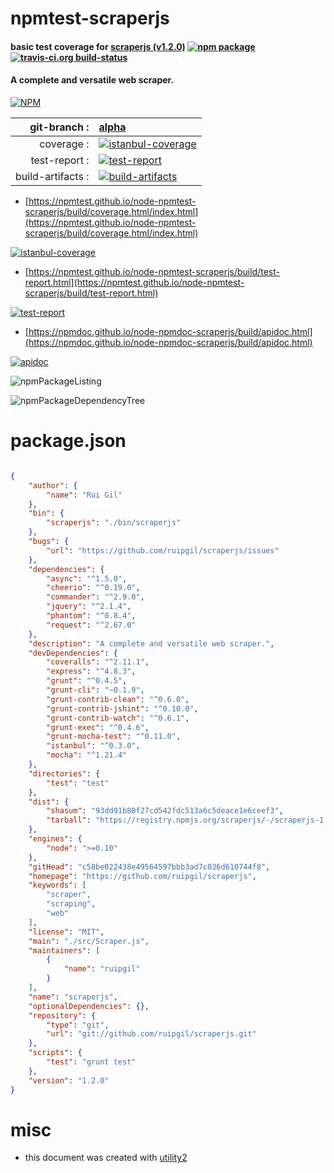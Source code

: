 # npmtest-scraperjs

#### basic test coverage for  [scraperjs (v1.2.0)](https://github.com/ruipgil/scraperjs)  [![npm package](https://img.shields.io/npm/v/npmtest-scraperjs.svg?style=flat-square)](https://www.npmjs.org/package/npmtest-scraperjs) [![travis-ci.org build-status](https://api.travis-ci.org/npmtest/node-npmtest-scraperjs.svg)](https://travis-ci.org/npmtest/node-npmtest-scraperjs)

#### A complete and versatile web scraper.

[![NPM](https://nodei.co/npm/scraperjs.png?downloads=true&downloadRank=true&stars=true)](https://www.npmjs.com/package/scraperjs)

| git-branch : | [alpha](https://github.com/npmtest/node-npmtest-scraperjs/tree/alpha)|
|--:|:--|
| coverage : | [![istanbul-coverage](https://npmtest.github.io/node-npmtest-scraperjs/build/coverage.badge.svg)](https://npmtest.github.io/node-npmtest-scraperjs/build/coverage.html/index.html)|
| test-report : | [![test-report](https://npmtest.github.io/node-npmtest-scraperjs/build/test-report.badge.svg)](https://npmtest.github.io/node-npmtest-scraperjs/build/test-report.html)|
| build-artifacts : | [![build-artifacts](https://npmtest.github.io/node-npmtest-scraperjs/glyphicons_144_folder_open.png)](https://github.com/npmtest/node-npmtest-scraperjs/tree/gh-pages/build)|

- [https://npmtest.github.io/node-npmtest-scraperjs/build/coverage.html/index.html](https://npmtest.github.io/node-npmtest-scraperjs/build/coverage.html/index.html)

[![istanbul-coverage](https://npmtest.github.io/node-npmtest-scraperjs/build/screenCapture.buildCi.browser.%252Ftmp%252Fbuild%252Fcoverage.lib.html.png)](https://npmtest.github.io/node-npmtest-scraperjs/build/coverage.html/index.html)

- [https://npmtest.github.io/node-npmtest-scraperjs/build/test-report.html](https://npmtest.github.io/node-npmtest-scraperjs/build/test-report.html)

[![test-report](https://npmtest.github.io/node-npmtest-scraperjs/build/screenCapture.buildCi.browser.%252Ftmp%252Fbuild%252Ftest-report.html.png)](https://npmtest.github.io/node-npmtest-scraperjs/build/test-report.html)

- [https://npmdoc.github.io/node-npmdoc-scraperjs/build/apidoc.html](https://npmdoc.github.io/node-npmdoc-scraperjs/build/apidoc.html)

[![apidoc](https://npmdoc.github.io/node-npmdoc-scraperjs/build/screenCapture.buildCi.browser.%252Ftmp%252Fbuild%252Fapidoc.html.png)](https://npmdoc.github.io/node-npmdoc-scraperjs/build/apidoc.html)

![npmPackageListing](https://npmtest.github.io/node-npmtest-scraperjs/build/screenCapture.npmPackageListing.svg)

![npmPackageDependencyTree](https://npmtest.github.io/node-npmtest-scraperjs/build/screenCapture.npmPackageDependencyTree.svg)



# package.json

```json

{
    "author": {
        "name": "Rui Gil"
    },
    "bin": {
        "scraperjs": "./bin/scraperjs"
    },
    "bugs": {
        "url": "https://github.com/ruipgil/scraperjs/issues"
    },
    "dependencies": {
        "async": "^1.5.0",
        "cheerio": "^0.19.0",
        "commander": "^2.9.0",
        "jquery": "^2.1.4",
        "phantom": "^0.8.4",
        "request": "^2.67.0"
    },
    "description": "A complete and versatile web scraper.",
    "devDependencies": {
        "coveralls": "^2.11.1",
        "express": "^4.8.3",
        "grunt": "^0.4.5",
        "grunt-cli": "~0.1.9",
        "grunt-contrib-clean": "^0.6.0",
        "grunt-contrib-jshint": "^0.10.0",
        "grunt-contrib-watch": "^0.6.1",
        "grunt-exec": "^0.4.6",
        "grunt-mocha-test": "^0.11.0",
        "istanbul": "^0.3.0",
        "mocha": "^1.21.4"
    },
    "directories": {
        "test": "test"
    },
    "dist": {
        "shasum": "93dd91b80f27cd542fdc513a6c5deace1e6ceef3",
        "tarball": "https://registry.npmjs.org/scraperjs/-/scraperjs-1.2.0.tgz"
    },
    "engines": {
        "node": ">=0.10"
    },
    "gitHead": "c58be022438e49564597bbb3ad7c036d610744f8",
    "homepage": "https://github.com/ruipgil/scraperjs",
    "keywords": [
        "scraper",
        "scraping",
        "web"
    ],
    "license": "MIT",
    "main": "./src/Scraper.js",
    "maintainers": [
        {
            "name": "ruipgil"
        }
    ],
    "name": "scraperjs",
    "optionalDependencies": {},
    "repository": {
        "type": "git",
        "url": "git://github.com/ruipgil/scraperjs.git"
    },
    "scripts": {
        "test": "grunt test"
    },
    "version": "1.2.0"
}
```



# misc
- this document was created with [utility2](https://github.com/kaizhu256/node-utility2)
